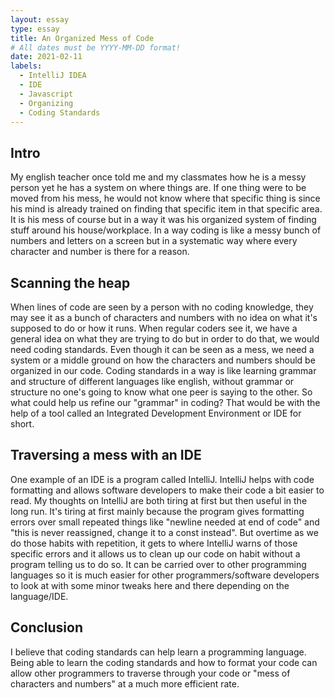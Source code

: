 ```yaml
---
layout: essay
type: essay
title: An Organized Mess of Code
# All dates must be YYYY-MM-DD format!
date: 2021-02-11
labels:
  - IntelliJ IDEA
  - IDE
  - Javascript
  - Organizing
  - Coding Standards
---
```


## Intro

My english teacher once told me and my classmates how he is a messy person yet he has a system on where things are. If one thing were to be moved from his mess, he would not know where that specific thing is since his mind is already trained on finding that specific item in that specific area. It is his mess of course but in a way it was his organized system of finding stuff around his house/workplace. In a way coding is like a messy bunch of numbers and letters on a screen but in a systematic way where every character and number is there for a reason.

## Scanning the heap

When lines of code are seen by a person with no coding knowledge, they may see it as a bunch of characters and numbers with no idea on what it's supposed to do or how it runs. When regular coders see it, we have a general idea on what they are trying to do but in order to do that, we would need coding standards. Even though it can be seen as a mess, we need a system or a middle ground on how the characters and numbers should be organized in our code. Coding standards in a way is like learning grammar and structure of different languages like english, without grammar or structure no one's going to know what one peer is saying to the other. So what could help us refine our "grammar" in coding? That would be with the help of a tool called an Integrated Development Environment or IDE for short.

## Traversing a mess with an IDE

One example of an IDE is a program called IntelliJ. IntelliJ helps with code formatting and allows software developers to make their code a bit easier to read. My thoughts on IntelliJ are both tiring at first but then useful in the long run. It's tiring at first mainly because the program gives formatting errors over small repeated things like "newline needed at end of code" and "this is never reassigned, change it to a const instead". But overtime as we do those habits with repetition, it gets to where IntelliJ warns of those specific errors and it allows us to clean up our code on habit without a program telling us to do so. It can be carried over to other programming languages so it is much easier for other programmers/software developers to look at with some minor tweaks here and there depending on the language/IDE. 

## Conclusion

I believe that coding standards can help learn a programming language. Being able to learn the coding standards and how to format your code can allow other programmers to traverse through your code or "mess of characters and numbers" at a much more efficient rate.
 
